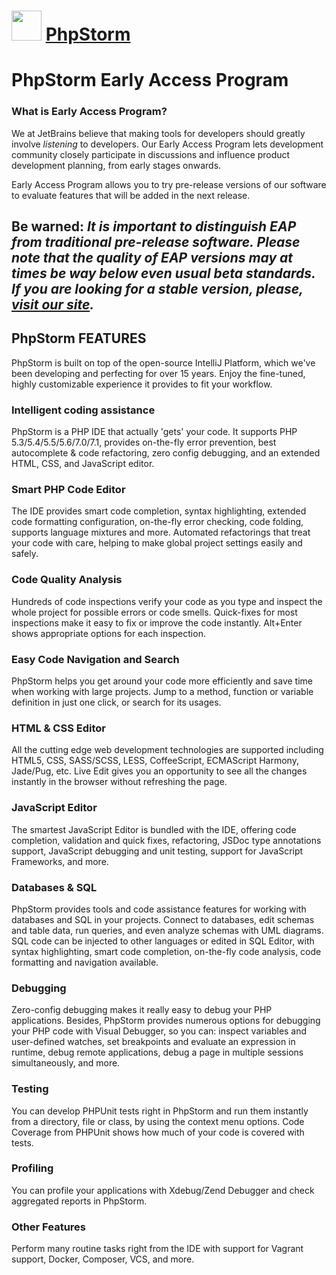 # <img src="https://cdn.rawgit.com/Spunkie/chocolatey-packages/master/automatic/phpstorm/icon.png" width="48" height="48"/> [PhpStorm](https://chocolatey.org/packages/phpstorm)

# PhpStorm Early Access Program
### What is Early Access Program?
We at JetBrains believe that making tools for developers should greatly involve _listening_ to developers. Our Early Access Program lets development community closely participate in discussions and influence product development planning, from early stages onwards.

Early Access Program allows you to try pre-release versions of our software to evaluate features that will be added in the next release.

**Be warned:** _It is important to distinguish EAP from traditional pre-release software. Please note that the quality of EAP versions may at times be way below even usual beta standards. If you are looking for a stable version, please, [visit our site](//jetbrains.com/phpstorm/download/)._
---
## PhpStorm FEATURES
PhpStorm is built on top of the open-source IntelliJ Platform, which we've been developing and perfecting for over 15 years. Enjoy the fine-tuned, highly customizable experience it provides to fit your workflow.
### Intelligent coding assistance
PhpStorm is a PHP IDE that actually 'gets' your code. It supports PHP 5.3/5.4/5.5/5.6/7.0/7.1, provides on-the-fly error prevention, best autocomplete &amp; code refactoring, zero config debugging, and an extended HTML, CSS, and JavaScript editor.
### Smart PHP Code Editor
The IDE provides smart code completion, syntax highlighting, extended code formatting configuration, on-the-fly error checking, code folding, supports language mixtures and more. Automated refactorings that treat your code with care, helping to make global project settings easily and safely.
### Code Quality Analysis
Hundreds of code inspections verify your code as you type and inspect the whole project for possible errors or code smells. Quick-fixes for most inspections make it easy to fix or improve the code instantly. Alt+Enter shows appropriate options for each inspection.
### Easy Code Navigation and Search
PhpStorm helps you get around your code more efficiently and save time when working with large projects. Jump to a method, function or variable definition in just one click, or search for its usages.
### HTML &amp; CSS Editor
All the cutting edge web development technologies are supported including HTML5, CSS, SASS/SCSS, LESS, CoffeeScript, ECMAScript Harmony, Jade/Pug, etc. Live Edit gives you an opportunity to see all the changes instantly in the browser without refreshing the page.
### JavaScript Editor
The smartest JavaScript Editor is bundled with the IDE, offering code completion, validation and quick fixes, refactoring, JSDoc type annotations support, JavaScript debugging and unit testing, support for JavaScript Frameworks, and more.
### Databases &amp; SQL
PhpStorm provides tools and code assistance features for working with databases and SQL in your projects. Connect to databases, edit schemas and table data, run queries, and even analyze schemas with UML diagrams. SQL code can be injected to other languages or edited in SQL Editor, with syntax highlighting, smart code completion, on-the-fly code analysis, code formatting and navigation available.
### Debugging
Zero-config debugging makes it really easy to debug your PHP applications. Besides, PhpStorm provides numerous options for debugging your PHP code with Visual Debugger, so you can: inspect variables and user-defined watches, set breakpoints and evaluate an expression in runtime, debug remote applications, debug a page in multiple sessions simultaneously, and more.
### Testing
You can develop PHPUnit tests right in PhpStorm and run them instantly from a directory, file or class, by using the context menu options. Code Coverage from PHPUnit shows how much of your code is covered with tests.
### Profiling
You can profile your applications with Xdebug/Zend Debugger and check aggregated reports in PhpStorm.
### Other Features
Perform many routine tasks right from the IDE with support for Vagrant support, Docker, Composer, VCS, and more.

